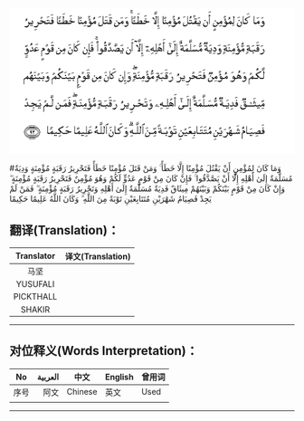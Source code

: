 ![004:092](images/004_092.gif)

#وَمَا كَانَ لِمُؤْمِنٍ أَنْ يَقْتُلَ مُؤْمِنًا إِلَّا خَطَأً ۚ وَمَنْ قَتَلَ مُؤْمِنًا خَطَأً فَتَحْرِيرُ رَقَبَةٍ مُؤْمِنَةٍ وَدِيَةٌ مُسَلَّمَةٌ إِلَىٰ أَهْلِهِ إِلَّا أَنْ يَصَّدَّقُوا ۚ فَإِنْ كَانَ مِنْ قَوْمٍ عَدُوٍّ لَكُمْ وَهُوَ مُؤْمِنٌ فَتَحْرِيرُ رَقَبَةٍ مُؤْمِنَةٍ ۖ وَإِنْ كَانَ مِنْ قَوْمٍ بَيْنَكُمْ وَبَيْنَهُمْ مِيثَاقٌ فَدِيَةٌ مُسَلَّمَةٌ إِلَىٰ أَهْلِهِ وَتَحْرِيرُ رَقَبَةٍ مُؤْمِنَةٍ ۖ فَمَنْ لَمْ يَجِدْ فَصِيَامُ شَهْرَيْنِ مُتَتَابِعَيْنِ تَوْبَةً مِنَ اللَّهِ ۗ وَكَانَ اللَّهُ عَلِيمًا حَكِيمًا 

## 

## 翻译(Translation)：

| Translator | 译文(Translation) |
| :--------: | ----------------- |
|    马坚    |                   |
|  YUSUFALI  |                   |
| PICKTHALL  |                   |
|   SHAKIR   |                   |

---

## 对位释义(Words Interpretation)：

| No   | العربية | 中文    | English | 曾用词 |
| ---- | ------: | ------- | ------- | ------ |
| 序号 |    阿文 | Chinese | 英文    | Used   |
|      |         |         |         |        |

---
